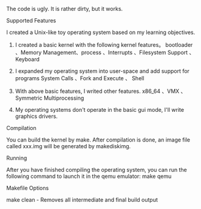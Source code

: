 The code is ugly. It is rather dirty, but it works. 

Supported  Features

I created a Unix-like toy operating system based on my learning objectives.

1. I created a basic kernel with the following kernel features。
bootloader 、Memory Management、process 、Interrupts 、Filesystem Support 、Keyboard 

2. I expanded my operating system into user-space and add support for programs
System Calls 、Fork and Execute 、 Shell


3. With above basic features, I writed other features.
 x86_64 、VMX 、 Symmetric Multiprocessing


4. My operating systems don't operate in the basic gui mode, I'll write graphics drivers.

Compilation

You can build the kernel by make. After compilation is done, an image file  called xxx.img   will be generated by makediskimg.

Running

After you have finished compiling the operating system, you can run the following command to launch it in the qemu emulator:
make qemu

Makefile Options

make clean - Removes all intermediate and final build output

